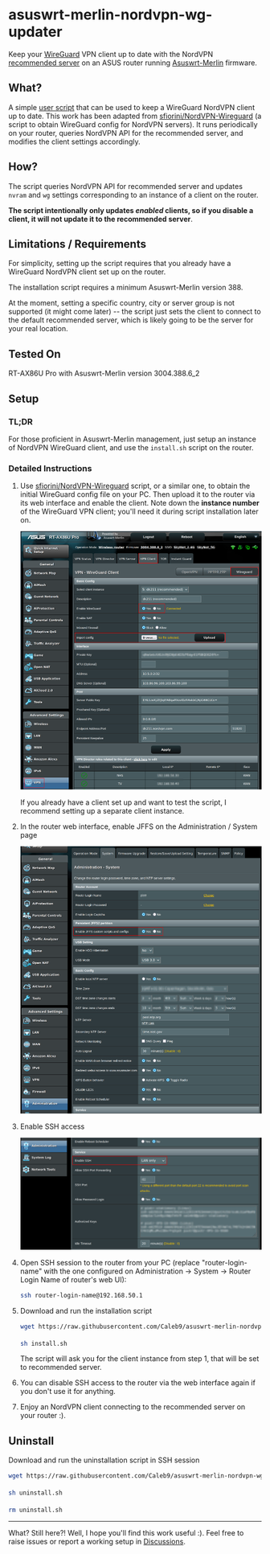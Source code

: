 # asuswrt-merlin-nordvpn-wg-updater

Keep your [WireGuard](https://www.wireguard.com/) VPN client up to
date with the NordVPN [recommended
server](https://nordvpn.com/servers/tools/) on an ASUS router running
[Asuswrt-Merlin](https://www.asuswrt-merlin.net/) firmware.

## What?

A simple [user
script](https://github.com/RMerl/asuswrt-merlin.ng/wiki/User-scripts)
that can be used to keep a WireGuard NordVPN client up to date. This
work has been adapted from
[sfiorini/NordVPN-Wireguard](https://github.com/sfiorini/NordVPN-Wireguard)
(a script to obtain WireGuard config for NordVPN servers). It runs
periodically on your router, queries NordVPN API for the recommended
server, and modifies the client settings accordingly.

## How?

The script queries NordVPN API for recommended server and updates
`nvram` and `wg` settings corresponding to an instance of a client on
the router.

__The script intentionally only updates _enabled_ clients, so if you
disable a client, it will not update it to the recommended server__.

## Limitations / Requirements

For simplicity, setting up the script requires that you already have a
WireGuard NordVPN client set up on the router.

The installation script requires a minimum Asuswrt-Merlin version 388.

At the moment, setting a specific country, city or server group is not
supported (it might come later) -- the script just sets the client to
connect to the default recommended server, which is likely going to be
the server for your real location.
   
## Tested On

RT-AX86U Pro with Asuswrt-Merlin version 3004.388.6_2 

## Setup

### TL;DR

For those proficient in Asuswrt-Merlin management, just setup an
instance of NordVPN WireGuard client, and use the `install.sh` script
on the router.

### Detailed Instructions

1. Use
   [sfiorini/NordVPN-Wireguard](https://github.com/sfiorini/NordVPN-Wireguard)
   script, or a similar one, to obtain the initial WireGuard config
   file on your PC. Then upload it to the router via its web interface
   and enable the client. Note down the __instance number__ of the
   WireGuard VPN client; you'll need it during script installation later on.

   <img src="screenshots/wireguard-setup1.png" />
   
   If you already have a client set up and want to test the script, I
   recommend setting up a separate client instance.

2. In the router web interface, enable JFFS on the Administration /
   System page
   
   <img src="screenshots/wireguard-setup2.png" />

3. Enable SSH access

   <img src="screenshots/wireguard-setup3.png" />

4. Open SSH session to the router from your PC (replace
   "router-login-name" with the one configured on Administration ->
   System -> Router Login Name of router's web UI):
   
   ```bash
   ssh router-login-name@192.168.50.1
   ```

5. Download and run the installation script

   ```bash
   wget https://raw.githubusercontent.com/Caleb9/asuswrt-merlin-nordvpn-wg-updater/main/install.sh

   sh install.sh
   ```

   The script will ask you for the client instance from step 1, that
   will be set to recommended server.
   
6. You can disable SSH access to the router via the web interface
   again if you don't use it for anything.

7. Enjoy an NordVPN client connecting to the recommended server on
   your router :).

## Uninstall

Download and run the uninstallation script in SSH session

```bash
wget https://raw.githubusercontent.com/Caleb9/asuswrt-merlin-nordvpn-wg-updater/main/uninstall.sh

sh uninstall.sh

rm uninstall.sh
```

---

What? Still here?! Well, I hope you'll find this work useful :). Feel
free to raise issues or report a working setup in
[Discussions](https://github.com/caleb9/asuswrt-merlin-nordvpn-wg-updater/discussions).
